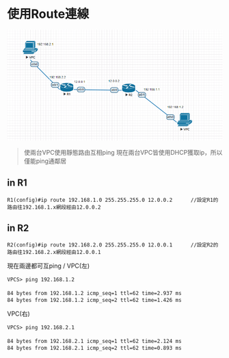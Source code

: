 # 使用Route連線
![](https://github.com/oxolll/Linux/blob/%E8%A8%88%E7%AE%97%E6%A9%9F%E7%B6%B2%E8%B7%AF/%E5%AF%A6%E4%BD%9C%E6%B8%AC%E8%A9%A6/route.png)
> 使兩台VPC使用靜態路由互相ping
>現在兩台VPC皆使用DHCP獲取ip，所以僅能ping通鄰居

## in R1
```
R1(config)#ip route 192.168.1.0 255.255.255.0 12.0.0.2      //設定R1的路由往192.168.1.x網段經由12.0.0.2
```
## in R2
```
R2(config)#ip route 192.168.2.0 255.255.255.0 12.0.0.1      //設定R2的路由往192.168.2.x網段經由12.0.0.1
```
現在兩邊都可互ping /
VPC(左)
```
VPCS> ping 192.168.1.2

84 bytes from 192.168.1.2 icmp_seq=1 ttl=62 time=2.937 ms
84 bytes from 192.168.1.2 icmp_seq=2 ttl=62 time=1.426 ms
```
VPC(右)
```
VPCS> ping 192.168.2.1

84 bytes from 192.168.2.1 icmp_seq=1 ttl=62 time=2.124 ms
84 bytes from 192.168.2.1 icmp_seq=2 ttl=62 time=0.893 ms
```
